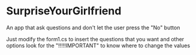 # SurpriseYourGirlfriend
An app that ask questions and don't let the user press the "No" button

Just modify the form1.cs to insert the questions that you want and other options
look for the "!!!!!IMPORTANT" to know where to change the values
